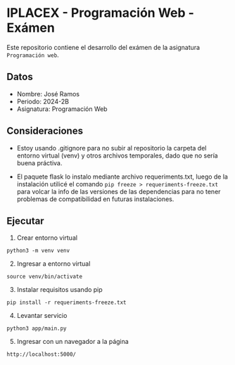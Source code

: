 # IPLACEX - Programación Web - Exámen

Este repositorio contiene el desarrollo del exámen de la asignatura
`Programación web`.

## Datos

- Nombre: José Ramos
- Periodo: 2024-2B
- Asignatura: Programación Web

## Consideraciones

- Estoy usando .gitignore para no subir al repositorio la carpeta del entorno virtual (venv) y otros archivos temporales, dado que no sería buena práctiva.

- El paquete flask lo instalo mediante archivo requeriments.txt, luego de la instalación utilicé el comando `pip freeze > requeriments-freeze.txt` para volcar la info de las versiones de las dependencias para no tener problemas de compatibilidad en futuras instalaciones.

## Ejecutar

1. Crear entorno virtual

```shell
python3 -m venv venv
```

2. Ingresar a entorno virtual

```shell
source venv/bin/activate
```

3. Instalar requisitos usando pip

```shell
pip install -r requeriments-freeze.txt
```

4. Levantar servicio

```shell
python3 app/main.py
```

5. Ingresar con un navegador a la página

```
http://localhost:5000/
```